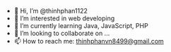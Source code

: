- 👋 Hi, I’m @thinhphan1122
- 👀 I’m interested in web developing
- 🌱 I’m currently learning Java, JavaScript, PHP
- 💞️ I’m looking to collaborate on ...
- 📫 How to reach me: thinhphanvn8499@gmail.com

<!---
thinhphan1122/thinhphan1122 is a ✨ special ✨ repository because its `README.md` (this file) appears on your GitHub profile.
You can click the Preview link to take a look at your changes.
--->
